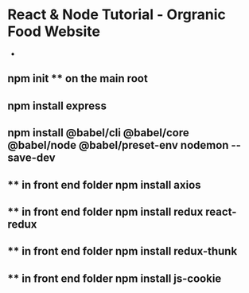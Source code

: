 # React & Node Tutorial - Orgranic Food Website
-
npm init ** on the main root 
-
npm install express	
-
npm install @babel/cli @babel/core @babel/node @babel/preset-env nodemon --save-dev
-

** in front end folder
npm install axios
-

** in front end folder
npm install  redux react-redux
-

** in front end folder
npm install redux-thunk
-

** in front end folder
npm install js-cookie
-

